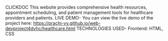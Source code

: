 CLICKDOC
This website provides comprehensive health resources, appointment scheduling, and patient management tools for healthcare providers and patients.
LIVE DEMO-
You can view the live demo of the project here:  https://prachi-vy.github.io/web-devproject4dvhc/healthcare.html
TECHNOLOGIES USED-
Frontend: HTML, CSS
